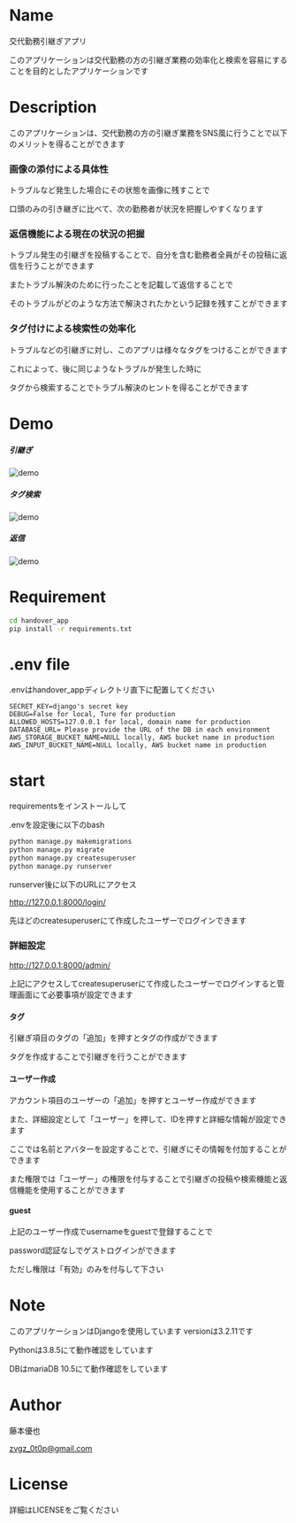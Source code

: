 # Name

交代勤務引継ぎアプリ

このアプリケーションは交代勤務の方の引継ぎ業務の効率化と検索を容易にすることを目的としたアプリケーションです

# Description
このアプリケーションは、交代勤務の方の引継ぎ業務をSNS風に行うことで以下のメリットを得ることができます

### 画像の添付による具体性

トラブルなど発生した場合にその状態を画像に残すことで

口頭のみの引き継ぎに比べて、次の勤務者が状況を把握しやすくなります


### 返信機能による現在の状況の把握

トラブル発生の引継ぎを投稿することで、自分を含む勤務者全員がその投稿に返信を行うことができます

またトラブル解決のために行ったことを記載して返信することで

そのトラブルがどのような方法で解決されたかという記録を残すことができます


### タグ付けによる検索性の効率化

トラブルなどの引継ぎに対し、このアプリは様々なタグをつけることができます

これによって、後に同じようなトラブルが発生した時に

タグから検索することでトラブル解決のヒントを得ることができます


# Demo
##### 引継ぎ

![demo](https://raw.github.com/wiki/fjmtyy/koutai_kinmu_hikitsugi/img/引継ぎ.gif)

##### タグ検索

![demo](https://raw.github.com/wiki/fjmtyy/koutai_kinmu_hikitsugi/img/タグ検索.gif)

##### 返信

![demo](https://raw.github.com/wiki/fjmtyy/koutai_kinmu_hikitsugi/img/返信機能.gif)

# Requirement

```bash
cd handover_app
pip install -r requirements.txt
```

# .env file
.envはhandover_appディレクトリ直下に配置してください


```
SECRET_KEY=django's secret key
DEBUG=False for local, Ture for production
ALLOWED_HOSTS=127.0.0.1 for local, domain name for production
DATABASE_URL= Please provide the URL of the DB in each environment
AWS_STORAGE_BUCKET_NAME=NULL locally, AWS bucket name in production
AWS_INPUT_BUCKET_NAME=NULL locally, AWS bucket name in production
```

# start
requirementsをインストールして

.envを設定後に以下のbash
```bash
python manage.py makemigrations
python manage.py migrate
python manage.py createsuperuser
python manage.py runserver
```
runserver後に以下のURLにアクセス

http://127.0.0.1:8000/login/

先ほどのcreatesuperuserにて作成したユーザーでログインできます


### 詳細設定
http://127.0.0.1:8000/admin/

上記にアクセスしてcreatesuperuserにて作成したユーザーでログインすると管理画面にて必要事項が設定できます


#### タグ
引継ぎ項目のタグの「追加」を押すとタグの作成ができます

タグを作成することで引継ぎを行うことができます


#### ユーザー作成
アカウント項目のユーザーの「追加」を押すとユーザー作成ができます

また、詳細設定として「ユーザー」を押して、IDを押すと詳細な情報が設定できます

ここでは名前とアバターを設定することで、引継ぎにその情報を付加することができます

また権限では「ユーザー」の権限を付与することで引継ぎの投稿や検索機能と返信機能を使用することができます


#### guest
上記のユーザー作成でusernameをguestで登録することで

password認証なしでゲストログインができます

ただし権限は「有効」のみを付与して下さい


# Note
このアプリケーションはDjangoを使用しています
versionは3.2.11です

Pythonは3.8.5にて動作確認をしています

DBはmariaDB 10.5にて動作確認をしています


# Author

藤本優也

zvgz_0t0p@gmail.com

# License
詳細はLICENSEをご覧ください

